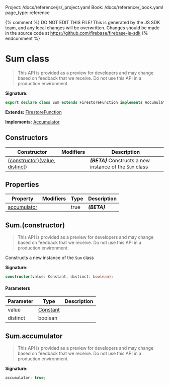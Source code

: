 Project: /docs/reference/js/_project.yaml
Book: /docs/reference/_book.yaml
page_type: reference

{% comment %}
DO NOT EDIT THIS FILE!
This is generated by the JS SDK team, and any local changes will be
overwritten. Changes should be made in the source code at
https://github.com/firebase/firebase-js-sdk
{% endcomment %}

# Sum class
> This API is provided as a preview for developers and may change based on feedback that we receive. Do not use this API in a production environment.
> 


<b>Signature:</b>

```typescript
export declare class Sum extends FirestoreFunction implements Accumulator 
```
<b>Extends:</b> [FirestoreFunction](./firestore_.firestorefunction.md#firestorefunction_class)

<b>Implements:</b> [Accumulator](./firestore_.accumulator.md#accumulator_interface)

## Constructors

|  Constructor | Modifiers | Description |
|  --- | --- | --- |
|  [(constructor)(value, distinct)](./firestore_.sum.md#sumconstructor) |  | <b><i>(BETA)</i></b> Constructs a new instance of the <code>Sum</code> class |

## Properties

|  Property | Modifiers | Type | Description |
|  --- | --- | --- | --- |
|  [accumulator](./firestore_.sum.md#sumaccumulator) |  | true | <b><i>(BETA)</i></b> |

## Sum.(constructor)

> This API is provided as a preview for developers and may change based on feedback that we receive. Do not use this API in a production environment.
> 

Constructs a new instance of the `Sum` class

<b>Signature:</b>

```typescript
constructor(value: Constant, distinct: boolean);
```

#### Parameters

|  Parameter | Type | Description |
|  --- | --- | --- |
|  value | [Constant](./firestore_.constant.md#constant_class) |  |
|  distinct | boolean |  |

## Sum.accumulator

> This API is provided as a preview for developers and may change based on feedback that we receive. Do not use this API in a production environment.
> 

<b>Signature:</b>

```typescript
accumulator: true;
```
